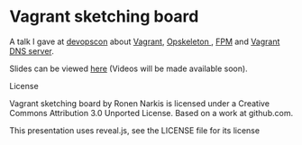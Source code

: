 # Vagrant sketching board

A talk I gave at [devopscon](http://devopscon.com/) about [Vagrant](https://github.com/mitchellh/vagrant), [Opskeleton ](https://github.com/narkisr/opskeleton), [FPM](https://github.com/jordansissel/fpm) and [Vagrant DNS server](https://github.com/narkisr/vagrant-dns-server).

Slides can be viewed [here](http://narkisr.github.com/vagrant-sketching-board/index.html#/) (Videos will be made available soon).

License

Vagrant sketching board by Ronen Narkis is licensed under a Creative Commons Attribution 3.0 Unported License.
Based on a work at github.com.

This presentation uses reveal.js, see the LICENSE file for its license
